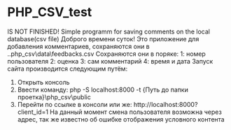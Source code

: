# PHP_CSV_test
IS NOT FINISHED! Simple programm for saving comments on the local database(csv file)
Доброго времени суток!
Это приложение для добавления комментариев, сохраняются они в ..php_csv\data\feedbacks.csv
Сохраняются они в поряке: 1: номер пользователя 2: оценка 3: сам комментарий 4: время и дата
Запуск сайта производится следующим путём:
1. Открыть консоль
2. Ввести команду: 	php -S localhost:8000 -t {Путь до папки проетка}\php_csv\public
3. Перейти по ссылке в консоли или же: http://localhost:8000?client_id=1
На данный момент смена пользователя возможна через адрес, так же известно об ошибке отображения условного контента
